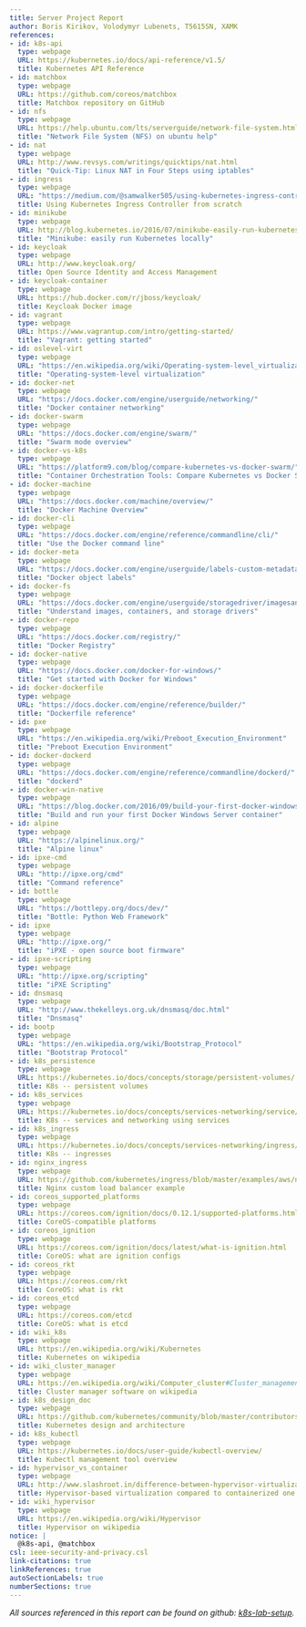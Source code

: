 ```yaml
---
title: Server Project Report
author: Boris Kirikov, Volodymyr Lubenets, T5615SN, XAMK
references:
- id: k8s-api
  type: webpage
  URL: https://kubernetes.io/docs/api-reference/v1.5/
  title: Kubernetes API Reference
- id: matchbox
  type: webpage
  URL: https://github.com/coreos/matchbox
  title: Matchbox repository on GitHub
- id: nfs
  type: webpage
  URL: https://help.ubuntu.com/lts/serverguide/network-file-system.html
  title: "Network File System (NFS) on ubuntu help"
- id: nat
  type: webpage
  URL: http://www.revsys.com/writings/quicktips/nat.html
  title: "Quick-Tip: Linux NAT in Four Steps using iptables"
- id: ingress
  type: webpage
  URL: "https://medium.com/@samwalker505/using-kubernetes-ingress-controller-from-scratch-35faeee8eca"
  title: Using Kubernetes Ingress Controller from scratch
- id: minikube
  type: webpage
  URL: http://blog.kubernetes.io/2016/07/minikube-easily-run-kubernetes-locally.html
  title: "Minikube: easily run Kubernetes locally"
- id: keycloak
  type: webpage
  URL: http://www.keycloak.org/
  title: Open Source Identity and Access Management
- id: keycloak-container
  type: webpage
  URL: https://hub.docker.com/r/jboss/keycloak/
  title: Keycloak Docker image
- id: vagrant
  type: webpage
  URL: https://www.vagrantup.com/intro/getting-started/
  title: "Vagrant: getting started"
- id: oslevel-virt
  type: webpage
  URL: "https://en.wikipedia.org/wiki/Operating-system-level_virtualization"
  title: "Operating-system-level virtualization"
- id: docker-net
  type: webpage
  URL: "https://docs.docker.com/engine/userguide/networking/"
  title: "Docker container networking"
- id: docker-swarm
  type: webpage
  URL: "https://docs.docker.com/engine/swarm/"
  title: "Swarm mode overview"
- id: docker-vs-k8s
  type: webpage
  URL: "https://platform9.com/blog/compare-kubernetes-vs-docker-swarm/"
  title: "Container Orchestration Tools: Compare Kubernetes vs Docker Swarm"
- id: docker-machine
  type: webpage
  URL: "https://docs.docker.com/machine/overview/"
  title: "Docker Machine Overview"
- id: docker-cli
  type: webpage
  URL: "https://docs.docker.com/engine/reference/commandline/cli/"
  title: "Use the Docker command line"
- id: docker-meta
  type: webpage
  URL: "https://docs.docker.com/engine/userguide/labels-custom-metadata/"
  title: "Docker object labels"
- id: docker-fs
  type: webpage
  URL: "https://docs.docker.com/engine/userguide/storagedriver/imagesandcontainers/"
  title: "Understand images, containers, and storage drivers"
- id: docker-repo
  type: webpage
  URL: "https://docs.docker.com/registry/"
  title: "Docker Registry"
- id: docker-native
  type: webpage
  URL: "https://docs.docker.com/docker-for-windows/"
  title: "Get started with Docker for Windows"
- id: docker-dockerfile
  type: webpage
  URL: "https://docs.docker.com/engine/reference/builder/"
  title: "Dockerfile reference"
- id: pxe
  type: webpage
  URL: "https://en.wikipedia.org/wiki/Preboot_Execution_Environment"
  title: "Preboot Execution Environment"
- id: docker-dockerd
  type: webpage
  URL: "https://docs.docker.com/engine/reference/commandline/dockerd/"
  title: "dockerd"
- id: docker-win-native
  type: webpage
  URL: "https://blog.docker.com/2016/09/build-your-first-docker-windows-server-container/"
  title: "Build and run your first Docker Windows Server container"
- id: alpine
  type: webpage
  URL: "https://alpinelinux.org/"
  title: "Alpine linux"
- id: ipxe-cmd
  type: webpage
  URL: "http://ipxe.org/cmd"
  title: "Command reference"
- id: bottle
  type: webpage
  URL: "https://bottlepy.org/docs/dev/"
  title: "Bottle: Python Web Framework"
- id: ipxe
  type: webpage
  URL: "http://ipxe.org/"
  title: "iPXE - open source boot firmware"
- id: ipxe-scripting
  type: webpage
  URL: "http://ipxe.org/scripting"
  title: "iPXE Scripting"
- id: dnsmasq
  type: webpage
  URL: "http://www.thekelleys.org.uk/dnsmasq/doc.html"
  title: "Dnsmasq"
- id: bootp
  type: webpage
  URL: "https://en.wikipedia.org/wiki/Bootstrap_Protocol"
  title: "Bootstrap Protocol"
- id: k8s_persistence
  type: webpage
  URL: https://kubernetes.io/docs/concepts/storage/persistent-volumes/
  title: K8s -- persistent volumes
- id: k8s_services
  type: webpage
  URL: https://kubernetes.io/docs/concepts/services-networking/service/
  title: K8s -- services and networking using services
- id: k8s_ingress
  type: webpage
  URL: https://kubernetes.io/docs/concepts/services-networking/ingress/
  title: K8s -- ingresses
- id: nginx_ingress
  type: webpage
  URL: https://github.com/kubernetes/ingress/blob/master/examples/aws/nginx/nginx-ingress-controller.yaml
  title: Nginx custom load balancer example
- id: coreos_supported_platforms
  type: webpage
  URL: https://coreos.com/ignition/docs/0.12.1/supported-platforms.html
  title: CoreOS-compatible platforms
- id: coreos_ignition
  type: webpage
  URL: https://coreos.com/ignition/docs/latest/what-is-ignition.html
  title: CoreOS: what are ignition configs
- id: coreos_rkt
  type: webpage
  URL: https://coreos.com/rkt
  title: CoreOS: what is rkt
- id: coreos_etcd
  type: webpage
  URL: https://coreos.com/etcd
  title: CoreOS: what is etcd
- id: wiki_k8s
  type: webpage
  URL: https://en.wikipedia.org/wiki/Kubernetes
  title: Kubernetes on wikipedia
- id: wiki_cluster_manager
  type: webpage
  URL: https://en.wikipedia.org/wiki/Computer_cluster#Cluster_management
  title: Cluster manager software on wikipedia
- id: k8s_design_doc
  type: webpage
  URL: https://github.com/kubernetes/community/blob/master/contributors/design-proposals/architecture.md
  title: Kubernetes design and architecture
- id: k8s_kubectl
  type: webpage
  URL: https://kubernetes.io/docs/user-guide/kubectl-overview/
  title: Kubectl management tool overview
- id: hypervisor_vs_container
  type: webpage
  URL: http://www.slashroot.in/difference-between-hypervisor-virtualization-and-container-virtualization
  title: Hypervisor-based virtualization compared to containerized one
- id: wiki_hypervisor
  type: webpage
  URL: https://en.wikipedia.org/wiki/Hypervisor
  title: Hypervisor on wikipedia
notice: |
  @k8s-api, @matchbox
csl: ieee-security-and-privacy.csl
link-citations: true
linkReferences: true
autoSectionLabels: true
numberSections: true
---
```




_All sources referenced in this report can be found on github: [k8s-lab-setup](https://github.com/kribesk/k8s-lab-setup)._

